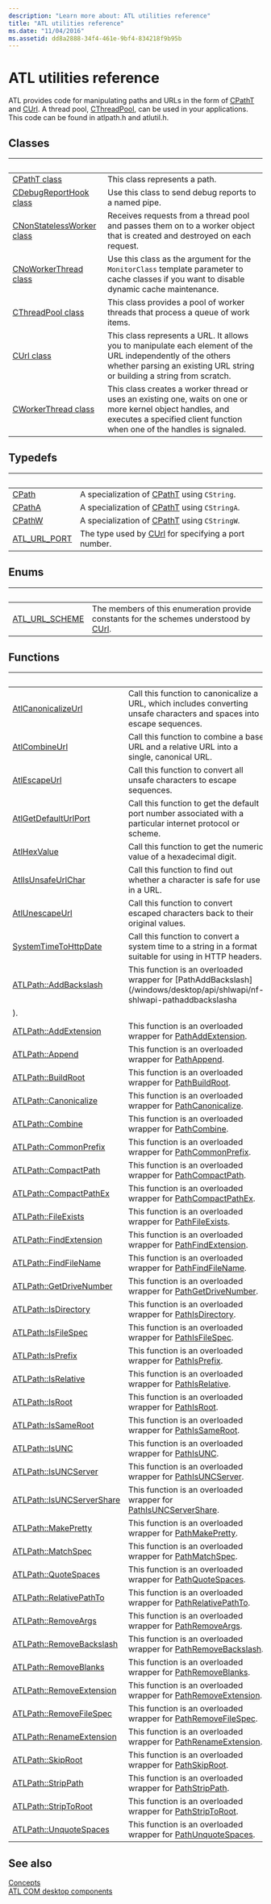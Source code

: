 ```yaml
---
description: "Learn more about: ATL utilities reference"
title: "ATL utilities reference"
ms.date: "11/04/2016"
ms.assetid: dd8a2888-34f4-461e-9bf4-834218f9b95b
---
```

# ATL utilities reference

ATL provides code for manipulating paths and URLs in the form of [CPathT](../atl/reference/cpatht-class.md) and [CUrl](../atl/reference/curl-class.md). A thread pool, [CThreadPool](../atl/reference/cthreadpool-class.md), can be used in your applications. This code can be found in atlpath.h and atlutil.h.

## Classes

| &nbsp; | &nbsp; |
|--|--|
| [CPathT class](../atl/reference/cpatht-class.md) | This class represents a path. |
| [CDebugReportHook class](../atl/reference/cdebugreporthook-class.md) | Use this class to send debug reports to a named pipe. |
| [CNonStatelessWorker class](../atl/reference/cnonstatelessworker-class.md) | Receives requests from a thread pool and passes them on to a worker object that is created and destroyed on each request. |
| [CNoWorkerThread class](../atl/reference/cnoworkerthread-class.md) | Use this class as the argument for the `MonitorClass` template parameter to cache classes if you want to disable dynamic cache maintenance. |
| [CThreadPool class](../atl/reference/cthreadpool-class.md) | This class provides a pool of worker threads that process a queue of work items. |
| [CUrl class](../atl/reference/curl-class.md) | This class represents a URL. It allows you to manipulate each element of the URL independently of the others whether parsing an existing URL string or building a string from scratch. |
| [CWorkerThread class](../atl/reference/cworkerthread-class.md) | This class creates a worker thread or uses an existing one, waits on one or more kernel object handles, and executes a specified client function when one of the handles is signaled. |

## Typedefs

| &emsp; | &emsp; |
|--|--|
| [CPath](../atl/reference/atl-typedefs.md#cpath) | A specialization of [CPathT](../atl/reference/cpatht-class.md) using `CString`. |
| [CPathA](../atl/reference/atl-typedefs.md#cpatha) | A specialization of [CPathT](../atl/reference/cpatht-class.md) using `CStringA`. |
| [CPathW](../atl/reference/atl-typedefs.md#cpathw) | A specialization of [CPathT](../atl/reference/cpatht-class.md) using `CStringW`. |
| [ATL_URL_PORT](../atl/reference/atl-typedefs.md#atl_url_port) | The type used by [CUrl](../atl/reference/curl-class.md) for specifying a port number. |

## Enums

| &emsp; | &emsp; |
|--|--|
| [ATL_URL_SCHEME](../atl/reference/atl-url-scheme-enum.md) | The members of this enumeration provide constants for the schemes understood by [CUrl](../atl/reference/curl-class.md). |

## Functions

| &emsp; | &emsp; |
|--|--|
| [AtlCanonicalizeUrl](../atl/reference/atl-http-utility-functions.md#atlcanonicalizeurl) | Call this function to canonicalize a URL, which includes converting unsafe characters and spaces into escape sequences. |
| [AtlCombineUrl](../atl/reference/atl-http-utility-functions.md#atlcombineurl) | Call this function to combine a base URL and a relative URL into a single, canonical URL. |
| [AtlEscapeUrl](../atl/reference/atl-http-utility-functions.md#atlescapeurl) | Call this function to convert all unsafe characters to escape sequences. |
| [AtlGetDefaultUrlPort](../atl/reference/atl-http-utility-functions.md#atlgetdefaulturlport) | Call this function to get the default port number associated with a particular internet protocol or scheme. |
| [AtlHexValue](../atl/reference/atl-text-encoding-functions.md#atlhexvalue) | Call this function to get the numeric value of a hexadecimal digit. |
| [AtlIsUnsafeUrlChar](../atl/reference/atl-http-utility-functions.md#atlisunsafeurlchar) | Call this function to find out whether a character is safe for use in a URL. |
| [AtlUnescapeUrl](../atl/reference/atl-http-utility-functions.md#atlunescapeurl) | Call this function to convert escaped characters back to their original values. |
| [SystemTimeToHttpDate](../atl/reference/atl-http-utility-functions.md#systemtimetohttpdate) | Call this function to convert a system time to a string in a format suitable for using in HTTP headers. |
| [ATLPath::AddBackslash](../atl/reference/atl-path-functions.md#addbackslash) | This function is an overloaded wrapper for [PathAddBackslash](/windows/desktop/api/shlwapi/nf-shlwapi-pathaddbackslasha |
| ). |
| [ATLPath::AddExtension](../atl/reference/atl-path-functions.md#addextension) | This function is an overloaded wrapper for [PathAddExtension](/windows/win32/api/shlwapi/nf-shlwapi-pathaddextensionw). |
| [ATLPath::Append](../atl/reference/atl-path-functions.md#append) | This function is an overloaded wrapper for [PathAppend](/windows/win32/api/shlwapi/nf-shlwapi-pathappendw). |
| [ATLPath::BuildRoot](../atl/reference/atl-path-functions.md#buildroot) | This function is an overloaded wrapper for [PathBuildRoot](/windows/win32/api/shlwapi/nf-shlwapi-pathbuildrootw). |
| [ATLPath::Canonicalize](../atl/reference/atl-path-functions.md#canonicalize) | This function is an overloaded wrapper for [PathCanonicalize](/windows/win32/api/shlwapi/nf-shlwapi-pathcanonicalizew). |
| [ATLPath::Combine](../atl/reference/atl-path-functions.md#combine) | This function is an overloaded wrapper for [PathCombine](/windows/win32/api/shlwapi/nf-shlwapi-pathcombinew). |
| [ATLPath::CommonPrefix](../atl/reference/atl-path-functions.md#commonprefix) | This function is an overloaded wrapper for [PathCommonPrefix](/windows/win32/api/shlwapi/nf-shlwapi-pathcommonprefixw). |
| [ATLPath::CompactPath](../atl/reference/atl-path-functions.md#compactpath) | This function is an overloaded wrapper for [PathCompactPath](/windows/win32/api/shlwapi/nf-shlwapi-pathcompactpathw). |
| [ATLPath::CompactPathEx](../atl/reference/atl-path-functions.md#compactpathex) | This function is an overloaded wrapper for [PathCompactPathEx](/windows/win32/api/shlwapi/nf-shlwapi-pathcompactpathexw). |
| [ATLPath::FileExists](../atl/reference/atl-path-functions.md#fileexists) | This function is an overloaded wrapper for [PathFileExists](/windows/win32/api/shlwapi/nf-shlwapi-pathfileexistsw). |
| [ATLPath::FindExtension](../atl/reference/atl-path-functions.md#findextension) | This function is an overloaded wrapper for [PathFindExtension](/windows/win32/api/shlwapi/nf-shlwapi-pathfindextensionw). |
| [ATLPath::FindFileName](../atl/reference/atl-path-functions.md#findfilename) | This function is an overloaded wrapper for [PathFindFileName](/windows/win32/api/shlwapi/nf-shlwapi-pathfindfilenamew). |
| [ATLPath::GetDriveNumber](../atl/reference/atl-path-functions.md#getdrivenumber) | This function is an overloaded wrapper for [PathGetDriveNumber](/windows/win32/api/shlwapi/nf-shlwapi-pathgetdrivenumberw). |
| [ATLPath::IsDirectory](../atl/reference/atl-path-functions.md#isdirectory) | This function is an overloaded wrapper for [PathIsDirectory](/windows/win32/api/shlwapi/nf-shlwapi-pathisdirectoryw). |
| [ATLPath::IsFileSpec](../atl/reference/atl-path-functions.md#isfilespec) | This function is an overloaded wrapper for [PathIsFileSpec](/windows/win32/api/shlwapi/nf-shlwapi-pathisfilespecw). |
| [ATLPath::IsPrefix](../atl/reference/atl-path-functions.md#isprefix) | This function is an overloaded wrapper for [PathIsPrefix](/windows/win32/api/shlwapi/nf-shlwapi-pathisprefixw). |
| [ATLPath::IsRelative](../atl/reference/atl-path-functions.md#isrelative) | This function is an overloaded wrapper for [PathIsRelative](/windows/win32/api/shlwapi/nf-shlwapi-pathisrelativew). |
| [ATLPath::IsRoot](../atl/reference/atl-path-functions.md#isroot) | This function is an overloaded wrapper for [PathIsRoot](/windows/win32/api/shlwapi/nf-shlwapi-pathisrootw). |
| [ATLPath::IsSameRoot](../atl/reference/atl-path-functions.md#issameroot) | This function is an overloaded wrapper for [PathIsSameRoot](/windows/win32/api/shlwapi/nf-shlwapi-pathissamerootw). |
| [ATLPath::IsUNC](../atl/reference/atl-path-functions.md#isunc) | This function is an overloaded wrapper for [PathIsUNC](/windows/win32/api/shlwapi/nf-shlwapi-pathisuncw). |
| [ATLPath::IsUNCServer](../atl/reference/atl-path-functions.md#isuncserver) | This function is an overloaded wrapper for [PathIsUNCServer](/windows/win32/api/shlwapi/nf-shlwapi-pathisuncserverw). |
| [ATLPath::IsUNCServerShare](../atl/reference/atl-path-functions.md#isuncservershare) | This function is an overloaded wrapper for [PathIsUNCServerShare](/windows/win32/api/shlwapi/nf-shlwapi-pathisuncserversharew). |
| [ATLPath::MakePretty](../atl/reference/atl-path-functions.md#makepretty) | This function is an overloaded wrapper for [PathMakePretty](/windows/win32/api/shlwapi/nf-shlwapi-pathmakeprettyw). |
| [ATLPath::MatchSpec](../atl/reference/atl-path-functions.md#matchspec) | This function is an overloaded wrapper for [PathMatchSpec](/windows/win32/api/shlwapi/nf-shlwapi-pathmatchspecw). |
| [ATLPath::QuoteSpaces](../atl/reference/atl-path-functions.md#quotespaces) | This function is an overloaded wrapper for [PathQuoteSpaces](/windows/win32/api/shlwapi/nf-shlwapi-pathquotespacesw). |
| [ATLPath::RelativePathTo](../atl/reference/atl-path-functions.md#relativepathto) | This function is an overloaded wrapper for [PathRelativePathTo](/windows/win32/api/shlwapi/nf-shlwapi-pathrelativepathtow). |
| [ATLPath::RemoveArgs](../atl/reference/atl-path-functions.md#removeargs) | This function is an overloaded wrapper for [PathRemoveArgs](/windows/win32/api/shlwapi/nf-shlwapi-pathremoveargsw). |
| [ATLPath::RemoveBackslash](../atl/reference/atl-path-functions.md#removebackslash) | This function is an overloaded wrapper for [PathRemoveBackslash](/windows/win32/api/shlwapi/nf-shlwapi-pathremovebackslashw). |
| [ATLPath::RemoveBlanks](../atl/reference/atl-path-functions.md#removeblanks) | This function is an overloaded wrapper for [PathRemoveBlanks](/windows/win32/api/shlwapi/nf-shlwapi-pathremoveblanksw). |
| [ATLPath::RemoveExtension](../atl/reference/atl-path-functions.md#removeextension) | This function is an overloaded wrapper for [PathRemoveExtension](/windows/win32/api/shlwapi/nf-shlwapi-pathremoveextensionw). |
| [ATLPath::RemoveFileSpec](../atl/reference/atl-path-functions.md#removefilespec) | This function is an overloaded wrapper for [PathRemoveFileSpec](/windows/win32/api/shlwapi/nf-shlwapi-pathremovefilespecw). |
| [ATLPath::RenameExtension](../atl/reference/atl-path-functions.md#renameextension) | This function is an overloaded wrapper for [PathRenameExtension](/windows/win32/api/shlwapi/nf-shlwapi-pathrenameextensionw). |
| [ATLPath::SkipRoot](../atl/reference/atl-path-functions.md#skiproot) | This function is an overloaded wrapper for [PathSkipRoot](/windows/win32/api/shlwapi/nf-shlwapi-pathskiprootw). |
| [ATLPath::StripPath](../atl/reference/atl-path-functions.md#strippath) | This function is an overloaded wrapper for [PathStripPath](/windows/win32/api/shlwapi/nf-shlwapi-pathstrippathw). |
| [ATLPath::StripToRoot](../atl/reference/atl-path-functions.md#striptoroot) | This function is an overloaded wrapper for [PathStripToRoot](/windows/win32/api/shlwapi/nf-shlwapi-pathstriptorootw). |
| [ATLPath::UnquoteSpaces](../atl/reference/atl-path-functions.md#unquotespaces) | This function is an overloaded wrapper for [PathUnquoteSpaces](/windows/win32/api/shlwapi/nf-shlwapi-pathunquotespacesw). |

## See also

[Concepts](../atl/active-template-library-atl-concepts.md)<br/>
[ATL COM desktop components](../atl/atl-com-desktop-components.md)
